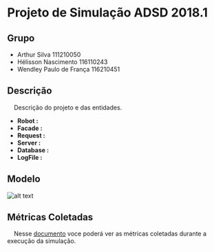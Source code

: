 # Projeto de Simulação ADSD 2018.1

## Grupo

 - Arthur Silva 111210050
 - Hélisson Nascimento 116110243
 - Wendley Paulo de França 116210451

## Descrição
<div class="text-justify">
	&nbsp;&nbsp;&nbsp;&nbsp;Descrição do projeto e das entidades.
</div>

 - **Robot :**
 - **Facade :**
 - **Request :**
 - **Server :**
 - **Database :**
 - **LogFile :**
 

## Modelo
![alt text](https://uploaddeimagens.com.br/images/001/485/846/full/filas.png?1530203992)

## Métricas Coletadas

<div class="text-justify">
	<!-- Lembrar de colocar o link do sim_report -->
	&nbsp;&nbsp;&nbsp;&nbsp;Nesse  <a href=""> documento</a> voce poderá ver as métricas coletadas durante a execução da simulação.
<div> 

